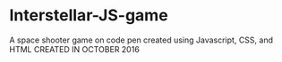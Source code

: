 # Interstellar-JS-game
A space shooter game on code pen created using Javascript, CSS, and HTML
CREATED IN OCTOBER 2016
